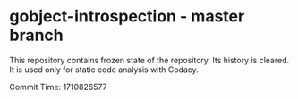 # gobject-introspection - master branch

This repository contains frozen state of the repository.
Its history is cleared. It is used only for static code
analysis with Codacy.

Commit Time: 1710826577